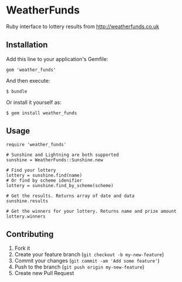 # WeatherFunds

Ruby interface to lottery results from http://weatherfunds.co.uk

## Installation

Add this line to your application's Gemfile:

    gem 'weather_funds'

And then execute:

    $ bundle

Or install it yourself as:

    $ gem install weather_funds

## Usage

    require 'weather_funds'

    # Sunshine and Lightning are both supported
    sunshine = WeatherFunds::Sunshine.new

    # Find your lottery
    lottery = sunshine.find(name) 
    # Or find by scheme idenifier
    lottery = sunshine.find_by_scheme(scheme)

    # Get the results. Returns array of date and data
    sunshine.results

    # Get the winners for your lottery. Returns name and prize amount
    lottery.winners

## Contributing

1. Fork it
2. Create your feature branch (`git checkout -b my-new-feature`)
3. Commit your changes (`git commit -am 'Add some feature'`)
4. Push to the branch (`git push origin my-new-feature`)
5. Create new Pull Request
